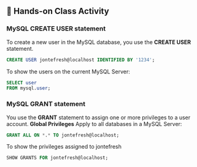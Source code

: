 ## 🎯 Hands-on Class Activity

### MySQL CREATE USER statement
To create a new user in the MySQL database, you use the **CREATE USER** statement.
```sql
CREATE USER jontefresh@localhost IDENTIFIED BY '1234';
```
To show the users on the current MySQL Server:
```sql
SELECT user 
FROM mysql.user;
```
### MySQL GRANT statement
You use the **GRANT** statement to assign one or more privileges to a user account.
**Global Privileges**
Apply to all databases in a MySQL Server:
```sql
GRANT ALL ON *.* TO jontefresh@localhost;
```
To show the privileges assigned to jontefresh
```sql
SHOW GRANTS FOR jontefresh@localhost;
```
